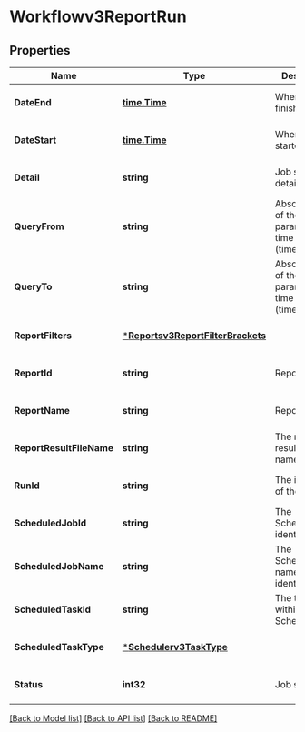 # Workflowv3ReportRun

## Properties
Name | Type | Description | Notes
------------ | ------------- | ------------- | -------------
**DateEnd** | [**time.Time**](time.Time.md) | When the job finished. | [optional] [default to null]
**DateStart** | [**time.Time**](time.Time.md) | When the job started. | [optional] [default to null]
**Detail** | **string** | Job status detail. | [optional] [default to null]
**QueryFrom** | **string** | Absolute value of the runtime parameter for time period (time from). | [optional] [default to null]
**QueryTo** | **string** | Absolute value of the runtime parameter for time period (time to). | [optional] [default to null]
**ReportFilters** | [***Reportsv3ReportFilterBrackets**](reportsv3ReportFilterBrackets.md) |  | [optional] [default to null]
**ReportId** | **string** | Report ID. | [optional] [default to null]
**ReportName** | **string** | Report name. | [optional] [default to null]
**ReportResultFileName** | **string** | The report result file name. | [optional] [default to null]
**RunId** | **string** | The identifier of the run. | [optional] [default to null]
**ScheduledJobId** | **string** | The ScheduledJob identifier. | [optional] [default to null]
**ScheduledJobName** | **string** | The ScheduledJob name identifier. | [optional] [default to null]
**ScheduledTaskId** | **string** | The task within the ScheduledJob. | [optional] [default to null]
**ScheduledTaskType** | [***Schedulerv3TaskType**](schedulerv3TaskType.md) |  | [optional] [default to null]
**Status** | **int32** | Job status. | [optional] [default to null]

[[Back to Model list]](../README.md#documentation-for-models) [[Back to API list]](../README.md#documentation-for-api-endpoints) [[Back to README]](../README.md)

